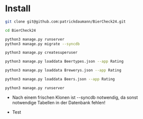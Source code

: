 # Install

```bash
git clone git@github.com:patrickdaumann/BierCheck24.git

cd BierCheck24

python3 manage.py runserver
python3 manage.py migrate --syncdb

python3 manage.py createsuperuser

python3 manage.py loaddata Beertypes.json --app Rating

python3 manage.py loaddata Brewerys.json --app Rating

python3 manage.py loaddata Beers.json --app Rating

python3 manage.py runserver

```

- Nach einem frischen Klonen ist --syncdb notwendig, da sonst notwendige Tabellen in der Datenbank fehlen!

- Test